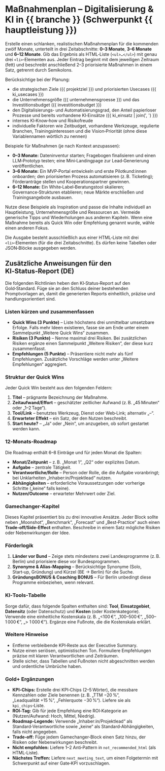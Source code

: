 # Maßnahmenplan – Digitalisierung & KI in {{ branche }} (Schwerpunkt {{ hauptleistung }})

Erstelle einen schlanken, realistischen Maßnahmenplan für die kommenden zwölf Monate, unterteilt in drei Zeitabschnitte: **0–3 Monate**, **3–6 Monate** und **6–12 Monate**. Gib das Ergebnis als HTML‑Liste (`<ul>…</ul>`) mit genau drei `<li>`‑Elementen aus. Jeder Eintrag beginnt mit dem jeweiligen Zeitraum (fett) und beschreibt anschließend 2–3 priorisierte Maßnahmen in einem Satz, getrennt durch Semikolons.

Berücksichtige bei der Planung:

* die strategischen Ziele ({{ projektziel }}) und priorisierten Usecases ({{ ki_usecases }})
* die Unternehmensgröße ({{ unternehmensgroesse }}) und das Investitionsbudget ({{ investitionsbudget }})
* den Digitalisierungs‑ und Automatisierungsgrad, den Anteil papierloser Prozesse und bereits vorhandene KI‑Einsätze ({{ ki_einsatz | join(', ') }})
* internes KI‑Know‑how und Risikofreude
* individuelle Faktoren wie Zeitbudget, vorhandene Werkzeuge, regulierte Branchen, Trainingsinteressen und die Vision‑Priorität (ohne diese Variablennamen wörtlich zu nennen)

Beispiele für Maßnahmen (je nach Kontext anzupassen):

- **0–3 Monate:** Dateninventur starten; Fragebogen finalisieren und einen LLM‑Prototyp testen; eine Mini‑Landingpage zur Lead‑Generierung veröffentlichen.
- **3–6 Monate:** Ein MVP‑Portal entwickeln und erste Pilotkund:innen onboarden; den priorisierten Prozess automatisieren (z. B. Ticketing); Förderanträge stellen und Kooperationspartner gewinnen.
- **6–12 Monate:** Ein White‑Label‑Beratungstool skalieren; Governance‑Strukturen etablieren; neue Märkte erschließen und Trainingsangebote ausbauen.

Nutze diese Beispiele als Inspiration und passe die Inhalte individuell an Hauptleistung, Unternehmensgröße und Ressourcen an. Vermeide generische Tipps und Wiederholungen aus anderen Kapiteln. Wenn eine Maßnahme bereits als Quick Win oder Empfehlung genannt wurde, wähle einen anderen Fokus.

Die Ausgabe besteht ausschließlich aus einer HTML‑Liste mit drei `<li>`‑Elementen (für die drei Zeitabschnitte). Es dürfen keine Tabellen oder JSON‑Blöcke ausgegeben werden.

## Zusätzliche Anweisungen für den KI‑Status‑Report (DE)

Die folgenden Richtlinien heben den KI‑Status‑Report auf den Gold‑Standard. Füge sie an den Schluss deiner bestehenden Promptvorlagen an, damit die generierten Reports einheitlich, präzise und handlungsorientiert sind.

### Listen kürzen und zusammenfassen

* **Quick Wins (3 Punkte)** – Liste höchstens drei unmittelbar umsetzbare Erfolge. Falls mehr Ideen existieren, fasse sie am Ende unter einem Sammelpunkt „Weitere Quick Wins“ zusammen. 
* **Risiken (3 Punkte)** – Nenne maximal drei Risiken. Bei zusätzlichen Risiken ergänze einen Sammelpunkt „Weitere Risiken“, der diese kurz zusammenfasst. 
* **Empfehlungen (5 Punkte)** – Präsentiere nicht mehr als fünf Empfehlungen. Zusätzliche Vorschläge werden unter „Weitere Empfehlungen“ aggregiert.

### Struktur der Quick Wins

Jeder Quick Win besteht aus den folgenden Feldern:

1. **Titel** – prägnante Bezeichnung der Maßnahme.
2. **Zeitaufwand/Effort** – geschätzter zeitlicher Aufwand (z. B. „45 Minuten“ oder „1–2 Tage“).
3. **Tool/Link** – benutztes Werkzeug, Dienst oder Web‑Link; alternativ „–“.
4. **Erwarteter Effekt** – ein Satz, der den Nutzen beschreibt.
5. **Start heute?** – „Ja“ oder „Nein“, um anzugeben, ob sofort gestartet werden kann.

### 12‑Monats‑Roadmap

Die Roadmap enthält 6–8 Einträge und für jeden Monat die Spalten:

* **Monat/Zeitpunkt** – z. B. „Monat 1“, „Q2“ oder explizites Datum.
* **Aufgabe** – zentrale Tätigkeit.
* **Verantwortliche/Rolle** – Person oder Rolle, die die Aufgabe voranbringt; bei Unklarheiten „Inhaber:in/Projektlead“ nutzen.
* **Abhängigkeiten** – erforderliche Voraussetzungen oder vorherige Schritte („keine“ falls keine).
* **Nutzen/Outcome** – erwarteter Mehrwert oder Ziel.

### Gamechanger‑Kapitel

Dieses Kapitel präsentiert bis zu drei innovative Ansätze. Jeder Block sollte neben „Moonshot“, „Benchmark“, „Forecast“ und „Best‑Practice“ auch einen **Trade‑off/Side‑Effect** enthalten. Beschreibe in einem Satz mögliche Risiken oder Nebenwirkungen der Idee.

### Förderlogik

1. **Länder vor Bund** – Zeige stets mindestens zwei Landesprogramme (z. B. Berlin) und priorisiere diese vor Bundesprogrammen.
2. **Synonyme & Alias-Mapping** – Berücksichtige Synonyme (Solo, Start‑up, Gründung) und Kürzel (BE → Berlin) für die Suche.
3. **GründungsBONUS & Coaching BONUS** – Für Berlin unbedingt diese Programme einbeziehen, wenn relevant.

### KI‑Tools‑Tabelle

Sorge dafür, dass folgende Spalten enthalten sind: **Tool**, **Einsatzgebiet**, **Datensitz** (oder Datenschutz) und **Kosten** (oder Kostenkategorie). Verwende eine einheitliche Kostenskala (z. B. „&lt;100 €“, „100–500 €“, „500–1 000 €“, „> 1 000 €“). Ergänze eine Fußnote, die die Kostenskala erklärt.

### Weitere Hinweise

* Entferne verbleibende KPI‑Reste aus der Executive Summary.
* Nutze einen seriösen, optimistischen Ton. Formuliere Empfehlungen präzise mit klaren Verantwortlichen und Zeiträumen.
* Stelle sicher, dass Tabellen und Fußnoten nicht abgeschnitten werden und ordentliche Umbrüche haben.

### Gold+ Ergänzungen

* **KPI‑Chips:** Erstelle drei KPI‑Chips (2–5 Wörter), die messbare Kennzahlen oder Ziele benennen (z. B. „TTM −20 %“, „Leadqualität +15 %“, „Fehlerquote −30 %“). Liefere sie als `kpi_chips`‑Liste.
* **ROI‑Tag:** Gib für jede Empfehlung eine ROI‑Kategorie an (Nutzen/Aufwand: Hoch, Mittel, Niedrig).
* **Roadmap‑Legende:** Verwende „Inhaber:in/Projektlead“ als Standard‑Verantwortliche sowie „keine“ als Standard‑Abhängigkeiten, falls nicht angegeben.
* **Trade‑off:** Füge jedem Gamechanger‑Block einen Satz hinzu, der Risiken oder Nebenwirkungen beschreibt.
* **Nicht empfohlen:** Liefere 1–2 Anti‑Pattern in `not_recommended_html` (als HTML‑Liste).
* **Nächstes Treffen:** Liefere `next_meeting_text`, um einen Folgetermin mit Schwerpunkt auf einer Gate‑KPI vorzuschlagen.
